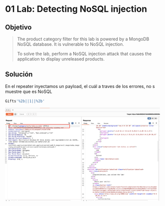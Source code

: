 # 01 Lab: Detecting NoSQL injection

## Objetivo

> The product category filter for this lab is powered by a MongoDB NoSQL database. It is vulnerable to NoSQL injection.
> 
> 
> To solve the lab, perform a NoSQL injection attack that causes the application to display unreleased products.
> 

## Solución

En el repeater inyectamos un payload, el cuál a traves de los errores, no s muestre que es NoSQL

```bash
Gifts'%2b||1||%2b'
```

![Untitled](01%20Lab%20Detecting%20NoSQL%20injection%2017efab5460ec80e19ec7ee42c9d3a627/Untitled.png)

#